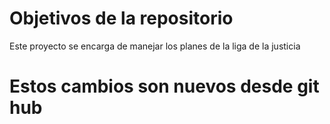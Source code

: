 # Objetivos de la repositorio

Este proyecto se encarga de manejar los planes de la liga de la justicia

# Estos cambios son nuevos desde git hub 

